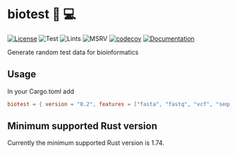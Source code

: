 # biotest 🧬 💻

[![License](https://img.shields.io/badge/license-MIT-green)](https://github.com/natir/biotest/blob/master/LICENSE)
![Test](https://github.com/natir/biotest/workflows/Test/badge.svg)
![Lints](https://github.com/natir/biotest/workflows/Lints/badge.svg)
![MSRV](https://github.com/natir/biotest/workflows/MSRV/badge.svg)
[![codecov](https://codecov.io/gh/natir/biotest/graph/badge.svg?token=7KY1Z4RHDB)](https://codecov.io/gh/natir/biotest)
[![Documentation](https://github.com/natir/biotest/workflows/Documentation/badge.svg)](https://natir.github.io/biotest/biotest)

Generate random test data for bioinformatics

## Usage

In your Cargo.toml add
```toml
biotest = { version = "0.2", features = ["fasta", "fastq", "vcf", "sequence", "quality"] }
```

## Minimum supported Rust version

Currently the minimum supported Rust version is 1.74.
